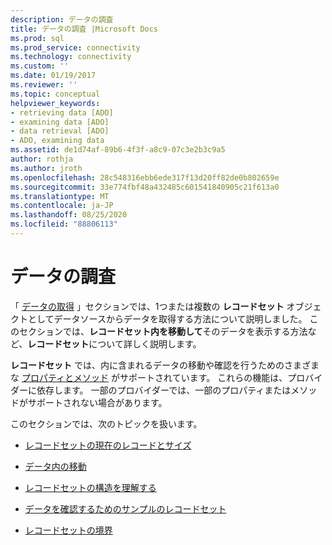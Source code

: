 ```yaml
---
description: データの調査
title: データの調査 |Microsoft Docs
ms.prod: sql
ms.prod_service: connectivity
ms.technology: connectivity
ms.custom: ''
ms.date: 01/19/2017
ms.reviewer: ''
ms.topic: conceptual
helpviewer_keywords:
- retrieving data [ADO]
- examining data [ADO]
- data retrieval [ADO]
- ADO, examining data
ms.assetid: de1d74af-89b6-4f3f-a8c9-07c3e2b3c9a5
author: rothja
ms.author: jroth
ms.openlocfilehash: 28c548316ebb6ede317f13d20ff82de0b802659e
ms.sourcegitcommit: 33e774fbf48a432485c601541840905c21f613a0
ms.translationtype: MT
ms.contentlocale: ja-JP
ms.lasthandoff: 08/25/2020
ms.locfileid: "88806113"
---
```

# <a name="examining-data"></a>データの調査
「 [データの取得](./getting-data.md) 」セクションでは、1つまたは複数の **レコードセット** オブジェクトとしてデータソースからデータを取得する方法について説明しました。 このセクションでは、**レコードセット内を移動して**そのデータを表示する方法など、**レコードセット**について詳しく説明します。  
  
 **レコードセット** では、内に含まれるデータの移動や確認を行うためのさまざまな [プロパティとメソッド](../../reference/ado-api/recordset-object-properties-methods-and-events.md) がサポートされています。 これらの機能は、プロバイダーに依存します。 一部のプロバイダーでは、一部のプロパティまたはメソッドがサポートされない場合があります。  
  
 このセクションでは、次のトピックを扱います。  
  
-   [レコードセットの現在のレコードとサイズ](./current-record-and-size-of-recordset.md)  
  
-   [データ内の移動](./navigating-through-data.md)  
  
-   [レコードセットの構造を理解する](./understanding-recordset-structure.md)  
  
-   [データを確認するためのサンプルのレコードセット](./sample-recordset-for-examining-data.md)  
  
-   [レコードセットの境界](./boundaries-of-a-recordset.md)